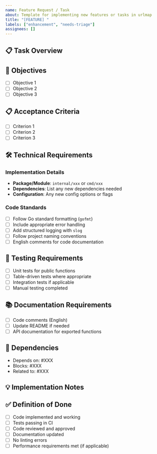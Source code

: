 ```yaml
---
name: Feature Request / Task
about: Template for implementing new features or tasks in urlmap
title: "[FEATURE] "
labels: ["enhancement", "needs-triage"]
assignees: []
---
```


## 📋 Task Overview
<!-- Brief description of what needs to be implemented -->

## 🎯 Objectives
<!-- What should be achieved by completing this task -->

- [ ] Objective 1
- [ ] Objective 2
- [ ] Objective 3

## 📋 Acceptance Criteria
<!-- Define what "done" looks like -->

- [ ] Criterion 1
- [ ] Criterion 2
- [ ] Criterion 3

## 🛠 Technical Requirements

### Implementation Details
<!-- Technical specifications and constraints -->

- **Package/Module**: `internal/xxx` or `cmd/xxx`
- **Dependencies**: List any new dependencies needed
- **Configuration**: Any new config options or flags

### Code Standards
<!-- Reference to our coding standards -->

- [ ] Follow Go standard formatting (`gofmt`)
- [ ] Include appropriate error handling
- [ ] Add structured logging with `slog`
- [ ] Follow project naming conventions
- [ ] English comments for code documentation

## 🧪 Testing Requirements

- [ ] Unit tests for public functions
- [ ] Table-driven tests where appropriate
- [ ] Integration tests if applicable
- [ ] Manual testing completed

## 📚 Documentation Requirements

- [ ] Code comments (English)
- [ ] Update README if needed
- [ ] API documentation for exported functions

## 🔗 Dependencies
<!-- List any other issues that must be completed first -->

- Depends on: #XXX
- Blocks: #XXX
- Related to: #XXX

## 💡 Implementation Notes
<!-- Any additional context, design decisions, or notes -->

## ✅ Definition of Done
<!-- Final checklist before closing the issue -->

- [ ] Code implemented and working
- [ ] Tests passing in CI
- [ ] Code reviewed and approved
- [ ] Documentation updated
- [ ] No linting errors
- [ ] Performance requirements met (if applicable)
